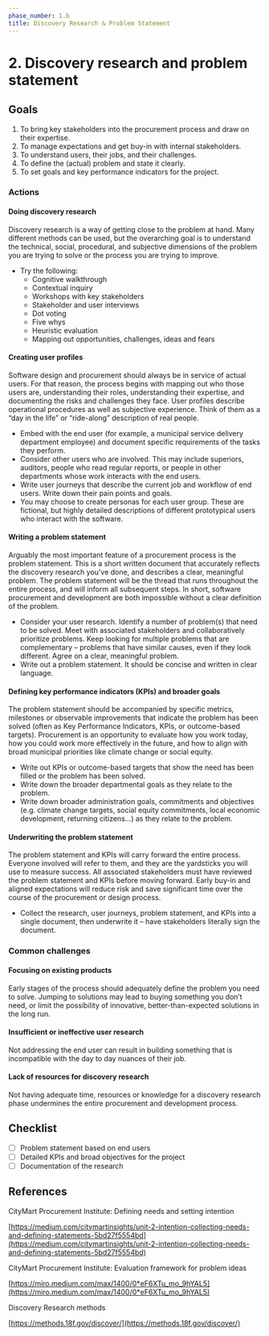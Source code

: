 ```yaml
---
phase_number: 1.b
title: Discovery Research & Problem Statement
---
```


# 2. Discovery research and problem statement

## Goals

1. To bring key stakeholders into the procurement process and draw on their expertise.
2. To manage expectations and get buy-in with internal stakeholders.
3. To understand users, their jobs, and their challenges.
4. To define the (actual) problem and state it clearly.
5. To set goals and key performance indicators for the project.

### Actions

#### Doing discovery research

Discovery research is a way of getting close to the problem at hand. Many different methods can be used, but the overarching goal is to understand the technical, social, procedural, and subjective dimensions of the problem you are trying to solve or the process you are trying to improve.

* Try the following:
  * Cognitive walkthrough
  * Contextual inquiry
  * Workshops with key stakeholders
  * Stakeholder and user interviews
  * Dot voting
  * Five whys
  * Heuristic evaluation
  * Mapping out opportunities, challenges, ideas and fears

#### Creating user profiles

Software design and procurement should always be in service of actual users. For that reason, the process begins with mapping out who those users are, understanding their roles, understanding their expertise, and documenting the risks and challenges they face. User profiles describe operational procedures as well as subjective experience. Think of them as a “day in the life” or “ride-along” description of real people.

* Embed with the end user (for example, a municipal service delivery department employee) and document specific requirements of the tasks they perform.
* Consider other users who are involved. This may include superiors, auditors, people who read regular reports, or people in other departments whose work interacts with the end users.
* Write user journeys that describe the current job and workflow of end users. Write down their pain points and goals.
* You may choose to create personas for each user group. These are fictional, but highly detailed descriptions of different prototypical users who interact with the software.

#### Writing a problem statement

Arguably the most important feature of a procurement process is the problem statement. This is a short written document that accurately reflects the discovery research you’ve done, and describes a clear, meaningful problem. The problem statement will be the thread that runs throughout the entire process, and will inform all subsequent steps. In short, software procurement and development are both impossible without a clear definition of the problem.

* Consider your user research. Identify a number of problem(s) that need to be solved. Meet with associated stakeholders and collaboratively prioritize problems. Keep looking for multiple problems that are complementary – problems that have similar causes, even if they look different. Agree on a clear, meaningful problem.
* Write out a problem statement. It should be concise and written in clear language.

#### Defining key performance indicators (KPIs) and broader goals

The problem statement should be accompanied by specific metrics, milestones or observable improvements that indicate the problem has been solved (often as Key Performance Indicators, KPIs, or outcome-based targets). Procurement is an opportunity to evaluate how you work today, how you could work more effectively in the future, and how to align with broad municipal priorities like climate change or social equity.

* Write out KPIs or outcome-based targets that show the need has been filled or the problem has been solved.
* Write down the broader departmental goals as they relate to the problem.
* Write down broader administration goals, commitments and objectives (e.g. climate change targets, social equity commitments, local economic development, returning citizens…) as they relate to the problem.

#### Underwriting the problem statement

The problem statement and KPIs will carry forward the entire process. Everyone involved will refer to them, and they are the yardsticks you will use to measure success. All associated stakeholders must have reviewed the problem statement and KPIs before moving forward. Early buy-in and aligned expectations will reduce risk and save significant time over the course of the procurement or design process.

* Collect the research, user journeys, problem statement, and KPIs into a single document, then underwrite it – have stakeholders literally sign the document.

### Common challenges

#### Focusing on existing products

Early stages of the process should adequately define the problem you need to solve. Jumping to solutions may lead to buying something you don’t need, or limit the possibility of innovative, better-than-expected solutions in the long run.

#### Insufficient or ineffective user research

Not addressing the end user can result in building something that is incompatible with the day to day nuances of their job.

#### Lack of resources for discovery research

Not having adequate time, resources or knowledge for a discovery research phase undermines the entire procurement and development process.

## Checklist

* [ ] Problem statement based on end users
* [ ] Detailed KPIs and broad objectives for the project
* [ ] Documentation of the research

## References

CityMart Procurement Institute: Defining needs and setting intention

[https://medium.com/citymartinsights/unit-2-intention-collecting-needs-and-defining-statements-5bd27f5554bd](https://medium.com/citymartinsights/unit-2-intention-collecting-needs-and-defining-statements-5bd27f5554bd)

CityMart Procurement Institute: Evaluation framework for problem ideas

[https://miro.medium.com/max/1400/0*eF6XTu_mo_9hYAL5](https://miro.medium.com/max/1400/0*eF6XTu_mo_9hYAL5)

Discovery Research methods

[https://methods.18f.gov/discover/](https://methods.18f.gov/discover/)
